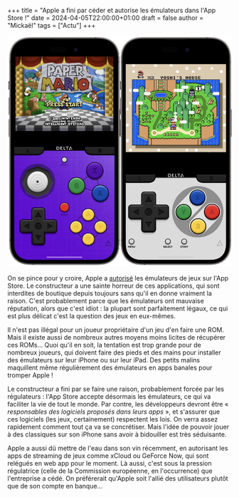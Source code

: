 +++
title = "Apple a fini par céder et autorise les émulateurs dans l'App Store !"
date = 2024-04-05T22:00:00+01:00
draft = false
author = "Mickaël"
tags = ["Actu"]
+++ 

![L'émulateur Delta](Delta.jpg "Delta, l'émulateur NES/SNES/N64/DS pourrait bien avoir droit de cité sur l'App Store.")

On se pince pour y croire, Apple a [autorisé](https://developer.apple.com/news/?id=0kjli9o1) les émulateurs de jeux sur l'App Store. Le constructeur a une sainte horreur de ces applications, qui sont interdites de boutique depuis toujours sans qu'il en donne vraiment la raison. C'est probablement parce que les émulateurs ont mauvaise réputation, alors que c'est idiot : la plupart sont parfaitement légaux, ce qui est plus délicat c'est la question des jeux en eux-mêmes.

Il n'est pas illégal pour un joueur propriétaire d'un jeu d'en faire une ROM. Mais il existe aussi de nombreux autres moyens moins licites de récupérer ces ROMs… Quoi qu'il en soit, la tentation est trop grande pour de nombreux joueurs, qui doivent faire des pieds et des mains pour installer des émulateurs sur leur iPhone ou sur leur iPad. Des petits malins maquillent même régulièrement des émulateurs en apps banales pour tromper Apple !

Le constructeur a fini par se faire une raison, probablement forcée par les régulateurs : l'App Store accepte désormais les émulateurs, ce qui va faciliter la vie de tout le monde. Par contre, les développeurs devront être « *responsables des logiciels proposés dans leurs apps* », et s'assurer que ces logiciels (les jeux, certainement) respectent les lois. On verra assez rapidement comment tout ça va se concrétiser. Mais l'idée de pouvoir jouer à des classiques sur son iPhone sans avoir à bidouiller est très séduisante.

Apple a aussi dû mettre de l'eau dans son vin récemment, en autorisant les apps de streaming de jeux comme xCloud ou GeForce Now, qui sont relégués en web app pour le moment. Là aussi, c'est sous la pression régulatrice (celle de la Commission européenne, en l'occurrence) que l'entreprise a cédé. On préférerait qu'Apple soit l'allié des utilisateurs plutôt que de son compte en banque…